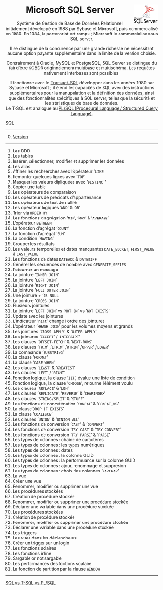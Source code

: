 <div align="center"><h1><b> Microsoft SQL Server</b><a href="https://github.com/MiKL5/Business_Intelligence/"><img src="assets/Microsoft_SQL_Server.svg" alt="Microsoft SQL Server" align="right" height="64px"></a></h1>

Système de Gestion de Base de Données Relationnel initialement développé en 1988 par Sybase et Microsoft, puis commercialisé en 1989. En 1984, le partenariat est rompu ; Microsoft le commercialise sous SQL server.

Il se distingue de la concurence par une grande richesse ne nécessitant aucune option payante supplémentaire dans la limite de la version choisie.

Contrairement à Oracle, MySQL et PostgreSQL, SQL Server se distingue du fait d’être SGBDR originnelement multibase et multischéma. Les requêtes nativement interbases sont possibles.

Il fonctionne avec le [Transact-SQL](docs/tsql) développer dans les années 1980 par Sybase et Microsoft ; il étend les capacités de SQL avec des instructions supplémentaires pour la manupulation et la définition des données, ainsi que des fonctionnalités spécifiques à SQL server, telles que la sécurité et les statistiques de base de données.  
Le T-SQL est analogue au [PL/SQL (Procedural Language / Structured Query Language)](docs/plsql).</div>
[SQL](https://github/com/MiKL5/DS/SQL)
___
0. [Version](sqlServer/version)
---
1. Les BDD
1. Les tables
1. Insérer, sélectionner, modifier et supprimer les données
1. Les alias
1. Affiner les recheerches avec l’opérateur ’`LIKE`’
1. Remonter quelques lignes avec ’`TOP`’
1. Masquer les valeurs dipliquées avec ’`DISTINCT`’
1. Copier une table
1. Les opérateurs de comparaison
1. Les opérateurs de prédicats d’appartenance
1. Les opérateurs de test de nullité
1. Les opérateur logiques ’`AND`’ & ’`OR`’
1. Trier via `ORDER BY`
1. Les fonctions d’agrégation ’`MIN`’, ’`MAX`’ & ’`AVERAGE`’
1. L’opérateur `BETWEEN`
1. La fonction d’agrégat ’`COUNT`’
1. La fonction d’agrégat ’`SUM`’
1. La condition ’`HAVING`’
1. Grouper les résultats
1. Les valeurs temporelles et dates manquantes `DATE_BUCKET`, `FIRST_VALUE` & `LAST_VALUE`
1. Les fonctions de dates `DATEADD` & `DATEDIFF`
1. Générer les séquences de nombre avec `GENERATE_SERIES`
1. Retourner un message
1. La jointure ’`INNER JOIN`’
1. La jointure ’`LEFT JOIN`’
1. La jointure ’`RIGHT JOIN`’
1. La jointure ’`FULL OUTER JOIN`’
1. Une jointure + ’`IS NULL`’
1. La jointure ’`CROSS JOIN`’
1. Plusieurs jointures
1. La jointure ’`LEFT JOIN`’ vs ’`NOT IN`’ vs ’`NOT EXISTS`’
1. Update avec les jointures
1. L’indicateur ’`hint`’ change l’ordre des jointures
1. L’opérateur ’`HHASH JOIN`’ pour les volumes moyens et grands
1. Les jointures ’`CROSS APPLY`’ & ’`OUTER APPLY`’
1. Les jointures ’`EXCEPT`’ / ’`INTERSEPT`’
1. Les clauses ’`OFFSET-FETCH`’ & ’`NEXT-ROWS`’
1. Les clauses ’`TRIM`’ ,’`LTRIM`’ ,’`RTRIM`’ ,’`UPPER`’ ,’`LOWER`’
1. La commande ’`SUBSTRING`’
1. La clause ’`FORMAT`’
1. La clause ’`CASE WHEN`’
1. Les clauses ’`LEAST`’ & ’`GREATEST`’
1. Les clauses ’`LEFT`’ / ’`RIGHT`’
1. Fonction logique, la clause ’`IIF`’, évalue une liste de condition
1. Fonction logique, la clause ’`CHOOSE`’, retourne l’élément voulu
1. Les clauses ’`REPLACE`’ & ’`LEN`’
1. Les clauses ’`REPLICATE`’, ’`REVERSE`’ & ’`CHARINDEX`’
1. Les clauses ’`STRING/SPLIT`’ & ’`STUFF`’
1. Les fonctions de concaténation ’`CONCAT`’ & ’`CONCAT_WS`’
1. La clause’`DROP IF EXISTS`’
1. La clause ’`COALESCE`’
1. Les clauses ’`UNION`’ & ’`UINION ALL`’
1. Les fonctions de conversion ’`CAST`’ & ’`CONVERT`’
1. Les fonctions de conversion ’`TRY CAST`’ & ’`TRY CONVERT`’
1. Les fonctions de conversion ’`TRY PARSE`’ & ’`PARSE`’
1. Les types de colonnes : chaîne de caractères
1. Les types de colonnes : les types numériques
1. Les types de colonnes : dates
1. Les types de colonnes : la colonne GUID
1. Les types de colonnes : la performuance sur la colonne GUID
1. Les types de colonnes : ajour, renommage et suppresion
1. Les types de colonnes : choix des colonnes ‘`VARCHAR`’
1. La vue
1. Créer une vue
1. Renommer, modifier ou supprimer une vue
1. Les procédures stockées
1. Création de procédure stockée
1. Renommer, modifier ou supprimer une procédure stockée
1. Déclarer une variable dans une procédure stockée
1. Les procédures stockées
1. Création de procédure stockée
1. Renommer, modifier ou supprimer une procédure stockée
1. Déclarer une variable dans une procédure stockée
1. Les triggers
1. Les vues dans les déclencheurs
1. Créer un trigger sur un login
1. Les fonctions sclaires
1. Les fonctions inline<!-- (aussi dite de type table)-->
1. Sargable or not sargable
1. Les performances des foctions scalaire
1. La fonction de partition par la clause `WINDOW`
___
[SQL vs T-SQL vs PL/SQL](docs/compare)